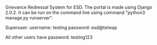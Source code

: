 Grievance Redressal System for ESD.
The portal is made using Django 2.0.2.
It can be run on the command line using command "python3 manage.py runserver".

Superuser:
  username: testing
  password: esd@telwap

All other users have password: testing123
